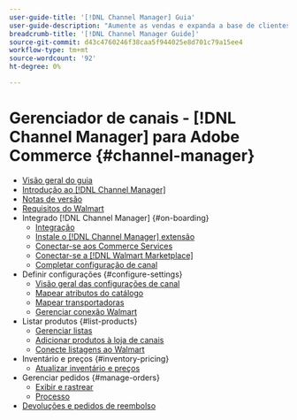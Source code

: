 ```yaml
---
user-guide-title: '[!DNL Channel Manager] Guia'
user-guide-description: "Aumente as vendas e expanda a base de clientes integrando o Adobe Commerce ou o Magento Open Source com seu [!DNL Walmart Marketplace] Conta Central do Vendedor."
breadcrumb-title: '[!DNL Channel Manager Guide]'
source-git-commit: d43c4760246f38caa5f944025e8d701c79a15ee4
workflow-type: tm+mt
source-wordcount: '92'
ht-degree: 0%

---
```



# Gerenciador de canais - [!DNL Channel Manager] para Adobe Commerce {#channel-manager}

- [Visão geral do guia](guide-overview.md)
- [Introdução ao [!DNL Channel Manager]](overview.md)
- [Notas de versão](release-notes.md)
- [Requisitos do Walmart](walmart-requirements.md)
- Integrado [!DNL Channel Manager] {#on-boarding}
   - [Integração](onboard.md)
   - [Instale o [!DNL Channel Manager] extensão](install.md)
   - [Conectar-se aos Commerce Services](connect.md)
   - [Conectar-se a [!DNL Walmart Marketplace]](connect-marketplace.md)
   - [Completar configuração de canal](complete-sales-channel-store-setup.md)
- Definir configurações {#configure-settings}
   - [Visão geral das configurações de canal](settings-overview.md)
   - [Mapear atributos do catálogo](map-catalog-attributes.md)
   - [Mapear transportadoras](map-shipping-carriers.md)
   - [Gerenciar conexão Walmart](manage-wmt-connection.md)
- Listar produtos {#list-products}
   - [Gerenciar listas](manage-listings.md)
   - [Adicionar produtos à loja de canais](add-products-to-channel-store.md)
   - [Conecte listagens ao Walmart](connect-listings-to-marketplace.md)
- Inventário e preços {#inventory-pricing}
   - [Atualizar inventário e preços](inventory-and-price-updates.md)
- Gerenciar pedidos {#manage-orders}
   - [Exibir e rastrear](manage-orders.md)
   - [Processo](process-orders.md)
- [Devoluções e pedidos de reembolso](return-refund-orders.md)


